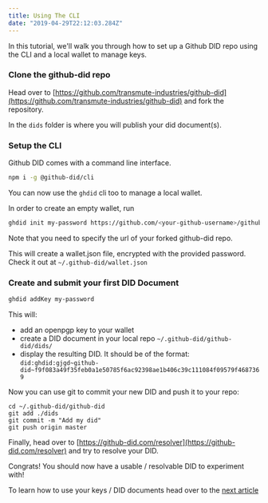 ```yaml
---
title: Using The CLI
date: "2019-04-29T22:12:03.284Z"
---
```


In this tutorial, we'll walk you through how to set up a Github DID repo using the CLI and a local wallet to manage keys.


### Clone the github-did repo

Head over to [https://github.com/transmute-industries/github-did](https://github.com/transmute-industries/github-did) and fork the repository.

In the `dids` folder is where you will publish your did document(s).

### Setup the CLI

Github DID comes with a command line interface.

```bash
npm i -g @github-did/cli
```

You can now use the `ghdid` cli too to manage a local wallet.

In order to create an empty wallet, run

```bash
ghdid init my-password https://github.com/<your-github-username>/github-did
```
Note that you need to specify the url of your forked github-did repo.

This will create a wallet.json file, encrypted with the provided password. Check it out at `~/.github-did/wallet.json`

### Create and submit your first DID Document

```bash
ghdid addKey my-password
```

This will:
- add an openpgp key to your wallet
- create a DID document in your local repo `~/.github-did/github-did/dids/`
- display the resulting DID. It should be of the format: `did:ghdid:gjgd~github-did~f9f083a49f35feb0a1e50785f6ac92398ae1b406c39c111084f09579f4687369`

Now you can use git to commit your new DID and push it to your repo:

```
cd ~/.github-did/github-did
git add ./dids
git commit -m "Add my did"
git push origin master
```

Finally, head over to [https://github-did.com/resolver](https://github-did.com/resolver) and try to resolve your DID.

Congrats! You should now have a usable / resolvable DID to experiment with!

To learn how to use your keys / DID documents head over to the [next article](#)